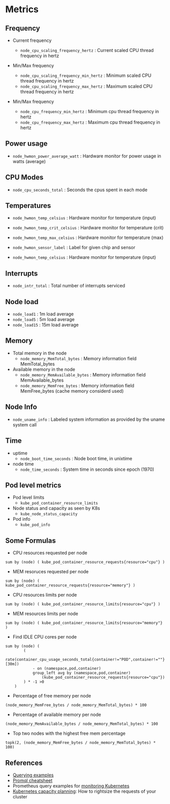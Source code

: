 # Metrics 

## Frequency

- Current frequency
    - `node_cpu_scaling_frequency_hertz` : Current scaled CPU thread frequency in hertz

- Min/Max frequency
    - `node_cpu_scaling_frequency_min_hertz` : Minimum scaled CPU thread frequency in hertz
    - `node_cpu_scaling_frequency_max_hertz` : Maximum scaled CPU thread frequency in hertz

- Min/Max frequency
    - `node_cpu_frequency_min_hertz` : Minimum cpu thread frequency in hertz
    - `node_cpu_frequency_max_hertz` : Maximum cpu thread frequency in hertz

## Power usage

- `node_hwmon_power_average_watt` : Hardware monitor for power usage in watts (average)

## CPU Modes

- `node_cpu_seconds_total` : Seconds the cpus spent in each mode

## Temperatures

- `node_hwmon_temp_celsius`      : Hardware monitor for temperature (input)
- `node_hwmon_temp_crit_celsius` : Hardware monitor for temperature (crit)
- `node_hwmon_temp_max_celsius`  : Hardware monitor for temperature (max)

- `node_hwmon_sensor_label` : Label for given chip and sensor
- `node_hwmon_temp_celsius` : Hardware monitor for temperature (input)

## Interrupts

- `node_intr_total` : Total number of interrupts serviced

## Node load

- `node_load1`  :  1m load average
- `node_load5`  :  5m load average
- `node_load15` : 15m load average

## Memory

- Total memory in the node
    - `node_memory_MemTotal_bytes`     : Memory information field MemTotal_bytes
- Available memory in the node
    - `node_memory_MemAvailable_bytes` : Memory information field MemAvailable_bytes
    - `node_memory_MemFree_bytes`      : Memory information field MemFree_bytes (cache memory considerd used)

## Node Info

- `node_uname_info` : Labeled system information as provided by the uname system call

## Time

- uptime
    - `node_boot_time_seconds` : Node boot time, in unixtime
- node time
    - `node_time_seconds` : System time in seconds since epoch (1970)

## Pod level metrics
- Pod level limits
    - `kube_pod_container_resource_limits`
- Node status and capacity as seen by K8s
    - `kube_node_status_capacity`
- Pod info
    - `kube_pod_info`

## Some Formulas

- CPU resources requested per node
```
sum by (node) ( kube_pod_container_resource_requests{resource="cpu"} )
```
- MEM resoruces requested per node
```
sum by (node) ( kube_pod_container_resource_requests{resource="memory"} )
```
- CPU resources limits per node
```
sum by (node) ( kube_pod_container_resource_limits{resource="cpu"} )
```
- MEM resources limits per node
```
sum by (node) ( kube_pod_container_resource_limits{resource="memory"} )
```
- Find IDLE CPU cores per node
```
sum by (node) (
        (
            rate(container_cpu_usage_seconds_total{container!="POD",container!=""}[30m]) 
            - on (namespace,pod,container) 
            group_left avg by (namespace,pod,container)
                (kube_pod_container_resource_requests{resource="cpu"})
        ) * -1 >0
    )
```
- Percentage of free memory per node
```
(node_memory_MemFree_bytes / node_memory_MemTotal_bytes) * 100
```

- Percentage of available memory per node
```
(node_memory_MemAvailable_bytes / node_memory_MemTotal_bytes) * 100
```
- Top two nodes with the highest free mem percentage
```
topk(2, (node_memory_MemFree_bytes / node_memory_MemTotal_bytes) * 100)
```


## References
- [Querying examples](https://prometheus.io/docs/prometheus/latest/querying/examples/)
- [Promql cheatsheet](https://sysdig.com/blog/getting-started-with-promql-cheatsheet/)
- Prometheus query examples for [monitoring Kubernetes](https://sysdig.com/blog/prometheus-query-examples/)
- [Kubernetes capacity planning](https://sysdig.com/blog/kubernetes-capacity-planning/): How to rightsize the requests of your cluster